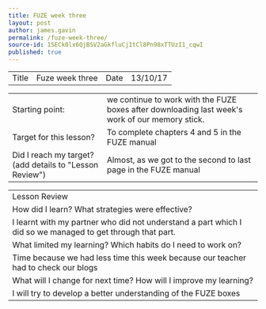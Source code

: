 ```yaml
---
title: FUZE week three
layout: post
author: james.gavin
permalink: /fuze-week-three/
source-id: 1SECk0lx6QjBSV2aGkfluCj1tCl8Pn98xTTUzI1_cqwI
published: true
---
```

<table>
  <tr>
    <td>Title</td>
    <td> Fuze week three</td>
    <td>Date</td>
    <td>13/10/17</td>
  </tr>
</table>


<table>
  <tr>
    <td>Starting point:</td>
    <td>we continue to work with the FUZE boxes after downloading last week's work of our memory stick. </td>
  </tr>
  <tr>
    <td>Target for this lesson?</td>
    <td>To complete chapters 4 and 5 in the FUZE manual</td>
  </tr>
  <tr>
    <td>Did I reach my target? 
(add details to "Lesson Review")</td>
    <td> Almost, as we got to the second to last page in the FUZE manual</td>
  </tr>
</table>


<table>
  <tr>
    <td>Lesson Review</td>
  </tr>
  <tr>
    <td>How did I learn? What strategies were effective? </td>
  </tr>
  <tr>
    <td>I learnt with my partner who did not understand a part which I did so we managed to get through that part.</td>
  </tr>
  <tr>
    <td>What limited my learning? Which habits do I need to work on? </td>
  </tr>
  <tr>
    <td>Time because we had less time this week because our teacher had to check our blogs</td>
  </tr>
  <tr>
    <td>What will I change for next time? How will I improve my learning?</td>
  </tr>
  <tr>
    <td>I will try to develop a better understanding of the FUZE boxes</td>
  </tr>
</table>


